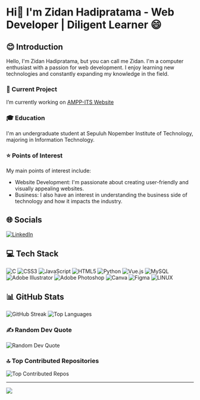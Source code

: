 # Hi👋 I'm Zidan Hadipratama - Web Developer | Diligent Learner 😄

## 😊 Introduction

Hello, I'm Zidan Hadipratama, but you can call me Zidan. I'm a computer enthusiast with a passion for web development. I enjoy learning new technologies and constantly expanding my knowledge in the field.

### 🚀 Current Project

I’m currently working on [AMPP-ITS Website](https://github.com/AMPP-ITS/Project)

### 🎓 Education

I'm an undergraduate student at Sepuluh Nopember Institute of Technology, majoring in Information Technology.

### ⭐ Points of Interest

My main points of interest include:

- Website Development: I'm passionate about creating user-friendly and visually appealing websites.
- Business: I also have an interest in understanding the business side of technology and how it impacts the industry.

## 🌐 Socials

[![LinkedIn](https://img.shields.io/badge/LinkedIn-%230077B5.svg?logo=linkedin&logoColor=white)](https://www.linkedin.com/in/zidan-hadipratama-715a41248/)

## 💻 Tech Stack

![C](https://img.shields.io/badge/c-%2300599C.svg?style=for-the-badge&logo=c&logoColor=white) ![CSS3](https://img.shields.io/badge/css3-%231572B6.svg?style=for-the-badge&logo=css3&logoColor=white) ![JavaScript](https://img.shields.io/badge/javascript-%23323330.svg?style=for-the-badge&logo=javascript&logoColor=%23F7DF1E) ![HTML5](https://img.shields.io/badge/html5-%23E34F26.svg?style=for-the-badge&logo=html5&logoColor=white) ![Python](https://img.shields.io/badge/python-3670A0?style=for-the-badge&logo=python&logoColor=ffdd54) ![Vue.js](https://img.shields.io/badge/vuejs-%2335495e.svg?style=for-the-badge&logo=vuedotjs&logoColor=%234FC08D) ![MySQL](https://img.shields.io/badge/mysql-%2300f.svg?style=for-the-badge&logo=mysql&logoColor=white) ![Adobe Illustrator](https://img.shields.io/badge/adobeillustrator-%23FF9A00.svg?style=for-the-badge&logo=adobeillustrator&logoColor=white) ![Adobe Photoshop](https://img.shields.io/badge/adobephotoshop-%2331A8FF.svg?style=for-the-badge&logo=adobephotoshop&logoColor=white) ![Canva](https://img.shields.io/badge/Canva-%2300C4CC.svg?style=for-the-badge&logo=Canva&logoColor=white) 	![Figma](https://img.shields.io/badge/figma-%23F24E1E.svg?style=for-the-badge&logo=figma&logoColor=white) ![LINUX](https://img.shields.io/badge/Linux-FCC624?style=for-the-badge&logo=linux&logoColor=black)

## 📊 GitHub Stats

![GitHub Streak](https://github-readme-streak-stats.herokuapp.com/?user=ZidanHadipratama&theme=dark&hide_border=false)
![Top Languages](https://github-readme-stats.vercel.app/api/top-langs/?username=ZidanHadipratama&theme=dark&hide_border=false&include_all_commits=false&count_private=false&layout=compact)

### ✍️ Random Dev Quote

![Random Dev Quote](https://quotes-github-readme.vercel.app/api?type=horizontal&theme=dark)

### 🔝 Top Contributed Repositories

![Top Contributed Repos](https://github-contributor-stats.vercel.app/api?username=ZidanHadipratama&limit=5&theme=radical&combine_all_yearly_contributions=true)

---

[![](https://visitcount.itsvg.in/api?id=ZidanHadipratama&icon=0&color=0)](https://visitcount.itsvg.in)

<!-- Proudly created with GPRM (https://gprm.itsvg.in) -->

